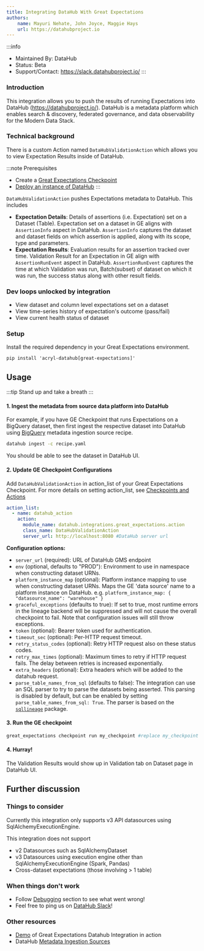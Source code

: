 ```yaml
---
title: Integrating DataHub With Great Expectations
authors:
    name: Mayuri Nehate, John Joyce, Maggie Hays 
    url: https://datahubproject.io
---
```


:::info
* Maintained By: DataHub
* Status: Beta
* Support/Contact: https://slack.datahubproject.io/
:::

### Introduction
This integration allows you to push the results of running Expectations into DataHub (https://datahubproject.io/). DataHub is a metadata platform which enables search & discovery, federated governance, and data observability for the Modern Data Stack.


### Technical background
There is a custom Action named `DataHubValidationAction` which allows you to view Expectation Results inside of DataHub.

:::note Prerequisites
 - Create a [Great Expectations Checkpoint](https://docs.greatexpectations.io/docs/terms/checkpoint)
 - [Deploy an instance of DataHub](https://datahubproject.io/docs/quickstart)
:::

`DataHubValidationAction` pushes Expectations metadata to DataHub. This includes

- **Expectation Details**: Details of assertions (i.e. Expectation) set on a Dataset (Table). Expectation set on a dataset in GE aligns with `AssertionInfo` aspect in DataHub. `AssertionInfo` captures the dataset and dataset fields on which assertion is applied, along with its scope, type and parameters. 
- **Expectation Results**: Evaluation results for an assertion tracked over time. 
Validation Result for an Expectation in GE align with `AssertionRunEvent` aspect in DataHub. `AssertionRunEvent` captures the time at which Validation was run, Batch(subset) of dataset on which it was run, the success status along with other result fields.


### Dev loops unlocked by integration
* View dataset and column level expectations set on a dataset
* View time-series history of expectation's outcome (pass/fail)
* View current health status of dataset

### Setup

Install the required dependency in your Great Expectations environment.  
```shell
pip install 'acryl-datahub[great-expectations]'
```

## Usage

:::tip
Stand up and take a breath
:::

####  1. Ingest the metadata from source data platform into DataHub
For example, if you have GE Checkpoint that runs Expectations on a BigQuery dataset, then first
ingest the respective dataset into DataHub using [BigQuery](https://datahubproject.io/docs/generated/ingestion/sources/bigquery#module-bigquery) metadata ingestion source recipe. 

```bash
datahub ingest -c recipe.yaml
```
You should be able to see the dataset in DataHub UI.

#### 2. Update GE Checkpoint Configurations
Add `DataHubValidationAction` in action_list of your Great Expectations Checkpoint. For more details on setting action_list, see [Checkpoints and Actions](https://docs.greatexpectations.io/docs/reference/checkpoints_and_actions/) 
```yml
action_list:
  - name: datahub_action
    action:
      module_name: datahub.integrations.great_expectations.action
      class_name: DataHubValidationAction
      server_url: http://localhost:8080 #DataHub server url
```

**Configuration options:**
- `server_url` (required): URL of DataHub GMS endpoint
- `env` (optional, defaults to "PROD"): Environment to use in namespace when constructing dataset URNs.
- `platform_instance_map` (optional): Platform instance mapping to use when constructing dataset URNs. Maps the GE 'data source' name to a platform instance on DataHub. e.g. `platform_instance_map: { "datasource_name": "warehouse" }`
- `graceful_exceptions` (defaults to true): If set to true, most runtime errors in the lineage backend will be suppressed and will not cause the overall checkpoint to fail. Note that configuration issues will still throw exceptions.
- `token` (optional): Bearer token used for authentication.
- `timeout_sec` (optional): Per-HTTP request timeout.
- `retry_status_codes` (optional): Retry HTTP request also on these status codes.
- `retry_max_times` (optional): Maximum times to retry if HTTP request fails. The delay between retries is increased exponentially.
- `extra_headers` (optional): Extra headers which will be added to the datahub request.
- `parse_table_names_from_sql` (defaults to false): The integration can use an SQL parser to try to parse the datasets being asserted. This parsing is disabled by default, but can be enabled by setting `parse_table_names_from_sql: True`.  The parser is based on the [`sqllineage`](https://pypi.org/project/sqllineage/) package.

#### 3. Run the GE checkpoint

```bash
great_expectations checkpoint run my_checkpoint #replace my_checkpoint with your checkpoint name
```

#### 4. Hurray!
The Validation Results would show up in Validation tab on Dataset page in DataHub UI. 


## Further discussion

### Things to consider
Currently this integration only supports v3 API datasources using SqlAlchemyExecutionEngine.

This integration does not support

- v2 Datasources such as SqlAlchemyDataset
- v3 Datasources using execution engine other than SqlAlchemyExecutionEngine (Spark, Pandas)
- Cross-dataset expectations (those involving > 1 table)

### When things don't work

- Follow [Debugging](https://datahubproject.io/docs/metadata-ingestion/integration_docs/great-expectations/#debugging) section to see what went wrong!
- Feel free to ping us on [DataHub Slack](https://slack.datahubproject.io/)!


### Other resources

 - [Demo](https://www.loom.com/share/d781c9f0b270477fb5d6b0c26ef7f22d) of Great Expectations Datahub Integration in action
 - DataHub [Metadata Ingestion Sources](https://datahubproject.io/docs/metadata-ingestion)